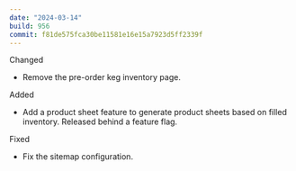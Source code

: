 ```yaml
---
date: "2024-03-14"
build: 956
commit: f81de575fca30be11581e16e15a7923d5ff2339f
---
```


Changed
- Remove the pre-order keg inventory page.

Added
- Add a product sheet feature to generate product sheets based on filled inventory. Released behind a feature flag.

Fixed
- Fix the sitemap configuration.
